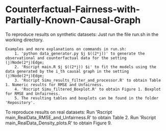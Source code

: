 # Counterfactual-Fairness-with-Partially-Known-Causal-Graph
 
To reproduce results on synthetic datasets:
    Just run the file run.sh in the working directory.
    
    Examples and more explanations on commands in run.sh:
        1. 'python data_generator.py $j $((2*j))' to generate the observational and counterfactual data for the setting (j)Node(2*j)Edge;
        2. 'Rscript main.R $j $((2*j)) $i' to fit the models using the data generated by the i_th causal graph in the setting (j)Node(2*j)Edge;
        3. 'Rscript Simu_results_filter_and_processor.R' to obtain Table 1. Numeric results for RMSE and Unfairness.
        4. 'Rscript Simu_filtered_Boxplot.R' to obtain Figure 1. Boxplot for RMSE and Unfairness.
        5. The resulting tables and boxplots can be found in the folder 'Repository'.

To reproduce results on real datasets:
        Run 'Rscript main_RealData_RMSE_and_Unfairness.R' to obtain Table 2.
        Run 'Rscript main_RealData_Density_plots.R' to obtain Figure 9.
